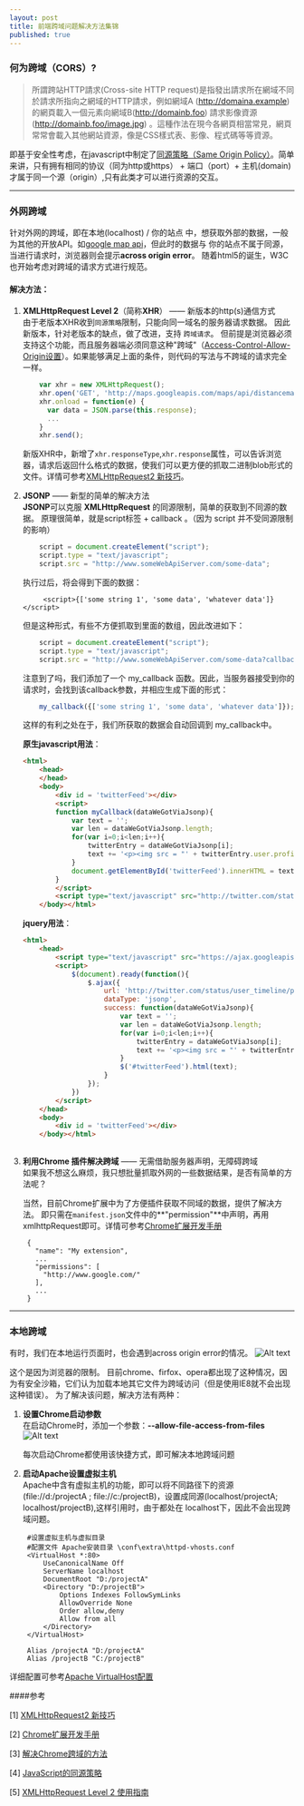 ```yaml
---
layout: post
title: 前端跨域问题解决方法集锦
published: true
---
```


### 何为跨域（CORS）?
> 所謂跨站HTTP請求(Cross-site HTTP request)是指發出請求所在網域不同於請求所指向之網域的HTTP請求，例如網域A (http://domaina.example) 的網頁載入一個<img>元素向網域B(http://domainb.foo) 請求影像資源(http://domainb.foo/image.jpg) 。這種作法在現今各網頁相當常見，網頁常常會載入其他網站資源，像是CSS樣式表、影像、程式碼等等資源。

即基于安全性考虑，在javascript中制定了[同源策略（Same Origin Policy）](https://developer.mozilla.org/zh-CN/docs/Web/JavaScript/Same_origin_policy_for_JavaScript)。简单来讲，只有拥有相同的协议（同为http或https） + 端口（port）+ 主机(domain) 才属于同一个源（origin）,只有此类才可以进行资源的交互。

------------------

### 外网跨域
针对外网的跨域，即在本地(localhost) / 你的站点 中，想获取外部的数据，一般为其他的开放API。如[google map api](https://developers.google.com/maps/?hl=zh-cn)，但此时的数据与 你的站点不属于同源，当进行请求时，浏览器则会提示**across origin error**。
随着html5的诞生，W3C也开始考虑对跨域的请求方式进行规范。
#### 解决方法：

1. **XMLHttpRequest Level 2**（简称**XHR**） —— 新版本的http(s)通信方式  
    由于老版本XHR收到`同源策略`限制，只能向同一域名的服务器请求数据。
    因此新版本，针对老版本的缺点，做了改进，支持 `跨域请求`。
    但前提是浏览器必须支持这个功能，而且服务器端必须同意这种"跨域"（[Access-Control-Allow-Origin设置](https://dvcs.w3.org/hg/cors/raw-file/tip/Overview.html)）。如果能够满足上面的条件，则代码的写法与不跨域的请求完全一样。
    
    ``` javascript
        var xhr = new XMLHttpRequest();
        xhr.open('GET', 'http://maps.googleapis.com/maps/api/distancematrix/json');
        xhr.onload = function(e) {
          var data = JSON.parse(this.response);
          ...
        }
        xhr.send();
    ```
    新版XHR中，新增了`xhr.responseType`,`xhr.response`属性，可以告诉浏览器，请求后返回什么格式的数据，使我们可以更方便的抓取二进制blob形式的文件。详情可参考[XMLHttpRequest2 新技巧](http://www.html5rocks.com/zh/tutorials/file/xhr2/)。

2. **JSONP** —— 新型的简单的解决方法  
    **JSONP**可以克服 **XMLHttpRequest** 的同源限制，简单的获取到不同源的数据。
    原理很简单，就是script标签 + callback 。（因为 script 并不受同源限制的影响）
    
    ``` javascript
        script = document.createElement("script");
        script.type = "text/javascript";
        script.src = "http://www.someWebApiServer.com/some-data";
    ```
    执行过后，将会得到下面的数据：
    
            <script>{['some string 1', 'some data', 'whatever data']}</script>
    
    但是这种形式，有些不方便抓取到里面的数组，因此改进如下：
    
    ``` javascript
        script = document.createElement("script");
        script.type = "text/javascript";
        script.src = "http://www.someWebApiServer.com/some-data?callback=my_callback";
    ```
    注意到了吗，我们添加了一个 my_callback 函数。因此，当服务器接受到你的请求时，会找到该callback参数，并相应生成下面的形式：
    
    ``` javascript
        my_callback({['some string 1', 'some data', 'whatever data']});
    ```
    这样的有利之处在于，我们所获取的数据会自动回调到 my_callback中。
    
    **原生javascript用法**：
    
    ``` html
    <html>
        <head>
        </head>
        <body>
            <div id = 'twitterFeed'></div>
            <script>
            function myCallback(dataWeGotViaJsonp){
                var text = '';
                var len = dataWeGotViaJsonp.length;
                for(var i=0;i<len;i++){
                    twitterEntry = dataWeGotViaJsonp[i];
                    text += '<p><img src = "' + twitterEntry.user.profile_image_url_https +'"/>' + twitterEntry['text'] + '</p>'
                }
                document.getElementById('twitterFeed').innerHTML = text;
            }
            </script>
            <script type="text/javascript" src="http://twitter.com/status/user_timeline/padraicb.json?count=10&callback=myCallback"></script>
        </body></html>
    
    ```
    
    **jquery用法**：
    
    ``` html
    <html>
        <head>
            <script type="text/javascript" src="https://ajax.googleapis.com/ajax/libs/jquery/1.6.2/jquery.min.js"></script>
            <script>
                $(document).ready(function(){
                    $.ajax({
                        url: 'http://twitter.com/status/user_timeline/padraicb.json?count=10',
                        dataType: 'jsonp',
                        success: function(dataWeGotViaJsonp){
                            var text = '';
                            var len = dataWeGotViaJsonp.length;
                            for(var i=0;i<len;i++){
                                twitterEntry = dataWeGotViaJsonp[i];
                                text += '<p><img src = "' + twitterEntry.user.profile_image_url_https +'"/>' + twitterEntry['text'] + '</p>'
                            }
                            $('#twitterFeed').html(text);
                        }
                    });
                })
            </script>
        </head>
        <body>
            <div id = 'twitterFeed'></div>
        </body></html>
            
    ```

3. **利用Chrome 插件解决跨域** —— 无需借助服务器声明，无障碍跨域  
    如果我不想这么麻烦，我只想批量抓取外网的一些数据结果，是否有简单的方法呢？
    
    当然，目前Chrome扩展中为了方便插件获取不同域的数据，提供了解决方法。
    即只需在`manifest.json`文件中的**"permission"**中声明，再用xmlhttpRequest即可。详情可参考[Chrome扩展开发手册](http://open.chrome.360.cn/html/dev_xhr.html)


        {
          "name": "My extension",
          ...
          "permissions": [
            "http://www.google.com/"
          ],
          ...
        }

-----------------

### 本地跨域
有时，我们在本地运行页面时，也会遇到across origin error的情况。
![Alt text](./2014-05-12_204749.jpg)

这个是因为浏览器的限制。 目前chrome、firfox、opera都出现了这种情况，因为有安全沙箱，它们认为加载本地其它文件为跨域访问（但是使用IE8就不会出现这种错误）。
为了解决该问题，解决方法有两种：

1. **设置Chrome启动参数**  
    在启动Chrome时，添加一个参数：**--allow-file-access-from-files**
    ![Alt text](./2014-05-12_205659.jpg)

    每次启动Chrome都使用该快捷方式，即可解决本地跨域问题
2. **启动Apache设置虚拟主机**  
    Apache中含有虚拟主机的功能，即可以将不同路径下的资源(file://d:/projectA ; file://c:/projectB)，设置成同源(localhost/projectA; localhost/projectB),这样引用时，由于都处在 localhost下，因此不会出现跨域问题。

        
        #设置虚拟主机与虚拟目录  
        #配置文件 Apache安装目录 \conf\extra\httpd-vhosts.conf
        <VirtualHost *:80>
            UseCanonicalName Off
            ServerName localhost
            DocumentRoot "D:/projectA"
            <Directory "D:/projectB">
        	    Options Indexes FollowSymLinks
        	    AllowOverride None
        	    Order allow,deny
        	    Allow from all
        	</Directory>
        </VirtualHost>
        
        Alias /projectA "D:/projectA"   
        Alias /projectB "C:/projectB"

详细配置可参考[Apache VirtualHost配置](http://httpd.apache.org/docs/2.2/zh-cn/vhosts/)


####参考

[1] [XMLHttpRequest2 新技巧](http://www.html5rocks.com/zh/tutorials/file/xhr2/)

[2] [Chrome扩展开发手册](http://open.chrome.360.cn/html/dev_xhr.html)

[3] [解决Chrome跨域的方法](http://hi.baidu.com/qf_soft/item/01a3bcda48ee7cca1a72b486)

[4] [JavaScript的同源策略](https://developer.mozilla.org/zh-CN/docs/Web/JavaScript/Same_origin_policy_for_JavaScript)

[5] [XMLHttpRequest Level 2 使用指南](http://www.ruanyifeng.com/blog/2012/09/xmlhttprequest_level_2.html)

